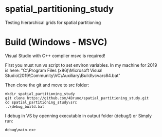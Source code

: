 # spatial_partitioning_study
Testing hierarchical grids for spatial partitioning

# Build (Windows - MSVC)
Visual Studio with C++ compiler msvc is required!

First you must run vs script to set environ variables. In my machine for 2019 is here:
"C:\Program Files (x86)\Microsoft Visual Studio\2019\Community\VC\Auxiliary\Build\vcvars64.bat"

Then clone the git and move to src folder:

```
mkdir spatial_partitioning_study
git clone https://github.com/4Bruno/spatial_partitioning_study.git
cd spatial_partitioning_study\src
..\debug_build.bat
```
I debug in VS by openning executable in output folder (debug/)
or
Simply run:
```
debug\main.exe
```
